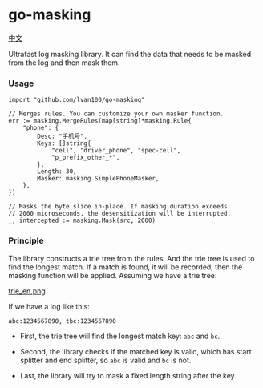 # go-masking

[中文](README_CN.md)

Ultrafast log masking library. It can find the data that needs to be
masked from the log and then mask them.

### Usage

```
import "github.com/lvan100/go-masking"

// Merges rules. You can customize your own masker function.
err := masking.MergeRules(map[string]*masking.Rule{
    "phone": {
        Desc: "手机号",
        Keys: []string{
            "cell", "driver_phone", "spec-cell",
            "p_prefix_other_*",
        },
        Length: 30,
        Masker: masking.SimplePhoneMasker,
    },
})
		
// Masks the byte slice in-place. If masking duration exceeds 
// 2000 microseconds, the desensitization will be interrupted.
_, intercepted := masking.Mask(src, 2000)
```

### Principle

The library constructs a trie tree from the rules. And the trie tree is
used to find the longest match. If a match is found, it will be recorded,
then the masking function will be applied. Assuming we have a trie tree:

[trie_en.png](trie_en.png)

If we have a log like this:

```
abc:1234567890, tbc:1234567890
```

- First, the trie tree will find the longest match key: `abc` and `bc`.

- Second, the library checks if the matched key is valid, which has start
  splitter and end splitter, so `abc` is valid and `bc` is not.

- Last, the library will try to mask a fixed length string after the key.